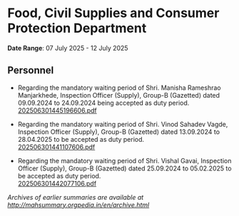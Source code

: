 # Food, Civil Supplies and Consumer Protection Department

**Date Range**: 07 July 2025 - 12 July 2025


## Personnel
- Regarding the mandatory waiting period of Shri. Manisha Rameshrao Manjarkhede, Inspection Officer (Supply), Group-B (Gazetted) dated 09.09.2024 to 24.09.2024 being accepted as duty period.\
  [202506301445196606.pdf](https://gr.maharashtra.gov.in/Site/Upload/Government%20Resolutions/English/202506301445196606.pdf)

- Regarding the mandatory waiting period of Shri. Vinod Sahadev Vagde, Inspection Officer (Supply), Group-B (Gazetted) dated 13.09.2024 to 28.04.2025 to be accepted as duty period.\
  [202506301441107606.pdf](https://gr.maharashtra.gov.in/Site/Upload/Government%20Resolutions/English/202506301441107606.pdf)

- Regarding the mandatory waiting period of Shri. Vishal Gavai, Inspection Officer (Supply), Group-B (Gazetted) dated 25.09.2024 to 05.02.2025 to be accepted as duty period.\
  [202506301442077106.pdf](https://gr.maharashtra.gov.in/Site/Upload/Government%20Resolutions/English/202506301442077106.pdf)


*Archives of earlier summaries are available at http://mahsummary.orgpedia.in/en/archive.html*